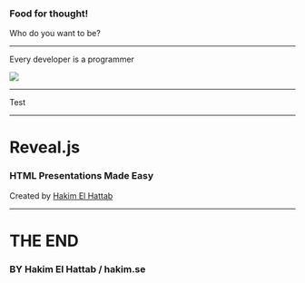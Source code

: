 ### Food for thought!



Who do you want to be?



---



Every developer is a programmer

![](rhaeckl.github.io/images/100002010000036F0000036F56B59D3271F0FCE0.png)




---



Test



---



# Reveal.js
### HTML Presentations Made Easy

Created by [Hakim El Hattab][hakim]



---



# THE END
### BY Hakim El Hattab / hakim.se

[hakim]: http://hakim.se